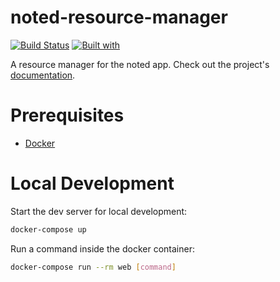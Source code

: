 # noted-resource-manager

[![Build Status](https://travis-ci.org/jsgilberto/noted-resource-manager.svg?branch=master)](https://travis-ci.org/jsgilberto/noted-resource-manager)
[![Built with](https://img.shields.io/badge/Built_with-Cookiecutter_Django_Rest-F7B633.svg)](https://github.com/agconti/cookiecutter-django-rest)

A resource manager for the noted app. Check out the project's [documentation](http://jsgilberto.github.io/noted-resource-manager/).

# Prerequisites

- [Docker](https://docs.docker.com/docker-for-mac/install/)  

# Local Development

Start the dev server for local development:
```bash
docker-compose up
```

Run a command inside the docker container:

```bash
docker-compose run --rm web [command]
```
